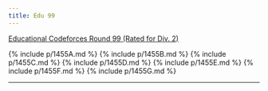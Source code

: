 ```yaml
---
title: Edu 99
---
```


[Educational Codeforces Round 99 (Rated for Div. 2)](https://codeforces.com/contest/1455)

{% include p/1455A.md %}
{% include p/1455B.md %}
{% include p/1455C.md %}
{% include p/1455D.md %}
{% include p/1455E.md %}
{% include p/1455F.md %}
{% include p/1455G.md %}

<!-- TODO Add ratings -->

* * *

<object data='notes/Edu-99.pdf' width='1000' height='1000' type='application/pdf'/>
